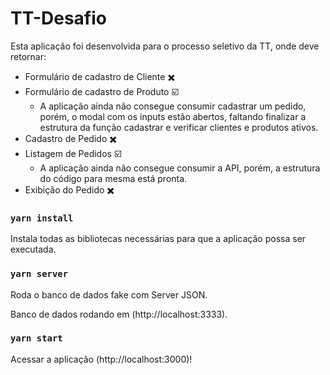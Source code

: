 # TT-Desafio

Esta aplicação foi desenvolvida para o processo seletivo da TT, onde deve retornar:

- Formulário de cadastro de Cliente :heavy_multiplication_x:
- Formulário de cadastro de Produto :ballot_box_with_check:
  - A aplicação ainda não consegue consumir cadastrar um pedido, porém, o modal com os inputs estão abertos, faltando finalizar a estrutura da função cadastrar e verificar clientes e produtos ativos.
- Cadastro de Pedido :heavy_multiplication_x:
- Listagem de Pedidos :ballot_box_with_check:
  - A aplicação ainda não consegue consumir a API, porém, a estrutura do código para mesma está pronta.
- Exibição do Pedido :heavy_multiplication_x:

### `yarn install`

Instala todas as bibliotecas necessárias para que a aplicação possa ser executada.

### `yarn server`

Roda o banco de dados fake com Server JSON.

Banco de dados rodando em (http://localhost:3333).

### `yarn start`

Acessar a aplicação (http://localhost:3000)!
